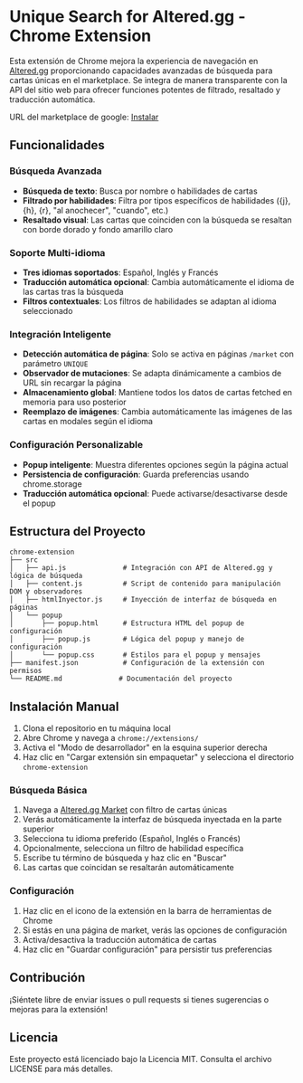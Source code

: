 # Unique Search for Altered.gg - Chrome Extension

Esta extensión de Chrome mejora la experiencia de navegación en [Altered.gg](https://www.altered.gg/) proporcionando capacidades avanzadas de búsqueda para cartas únicas en el marketplace. Se integra de manera transparente con la API del sitio web para ofrecer funciones potentes de filtrado, resaltado y traducción automática.

URL del marketplace de google: [Instalar](https://chromewebstore.google.com/detail/unique-search-for-altered/edapleopoccienenmemngopgcggffiam?hl=es)

## Funcionalidades

### Búsqueda Avanzada
- **Búsqueda de texto**: Busca por nombre o habilidades de cartas
- **Filtrado por habilidades**: Filtra por tipos específicos de habilidades ({j}, {h}, {r}, "al anochecer", "cuando", etc.)
- **Resaltado visual**: Las cartas que coinciden con la búsqueda se resaltan con borde dorado y fondo amarillo claro

### Soporte Multi-idioma
- **Tres idiomas soportados**: Español, Inglés y Francés
- **Traducción automática opcional**: Cambia automáticamente el idioma de las cartas tras la búsqueda
- **Filtros contextuales**: Los filtros de habilidades se adaptan al idioma seleccionado

### Integración Inteligente
- **Detección automática de página**: Solo se activa en páginas `/market` con parámetro `UNIQUE`
- **Observador de mutaciones**: Se adapta dinámicamente a cambios de URL sin recargar la página
- **Almacenamiento global**: Mantiene todos los datos de cartas fetched en memoria para uso posterior
- **Reemplazo de imágenes**: Cambia automáticamente las imágenes de las cartas en modales según el idioma

### Configuración Personalizable
- **Popup inteligente**: Muestra diferentes opciones según la página actual
- **Persistencia de configuración**: Guarda preferencias usando chrome.storage
- **Traducción automática opcional**: Puede activarse/desactivarse desde el popup

## Estructura del Proyecto

```
chrome-extension
├── src
│   ├── api.js              # Integración con API de Altered.gg y lógica de búsqueda
│   ├── content.js          # Script de contenido para manipulación DOM y observadores
│   ├── htmlInyector.js     # Inyección de interfaz de búsqueda en páginas
│   └── popup
│       ├── popup.html      # Estructura HTML del popup de configuración
│       ├── popup.js        # Lógica del popup y manejo de configuración
│       └── popup.css       # Estilos para el popup y mensajes
├── manifest.json           # Configuración de la extensión con permisos
└── README.md              # Documentación del proyecto
```

## Instalación Manual

1. Clona el repositorio en tu máquina local
2. Abre Chrome y navega a `chrome://extensions/`
3. Activa el "Modo de desarrollador" en la esquina superior derecha
4. Haz clic en "Cargar extensión sin empaquetar" y selecciona el directorio `chrome-extension`

### Búsqueda Básica
1. Navega a [Altered.gg Market](https://www.altered.gg/cards/market) con filtro de cartas únicas
2. Verás automáticamente la interfaz de búsqueda inyectada en la parte superior
3. Selecciona tu idioma preferido (Español, Inglés o Francés)
4. Opcionalmente, selecciona un filtro de habilidad específica
5. Escribe tu término de búsqueda y haz clic en "Buscar"
6. Las cartas que coincidan se resaltarán automáticamente

### Configuración
1. Haz clic en el icono de la extensión en la barra de herramientas de Chrome
2. Si estás en una página de market, verás las opciones de configuración
3. Activa/desactiva la traducción automática de cartas
4. Haz clic en "Guardar configuración" para persistir tus preferencias

## Contribución

¡Siéntete libre de enviar issues o pull requests si tienes sugerencias o mejoras para la extensión!

## Licencia

Este proyecto está licenciado bajo la Licencia MIT. Consulta el archivo LICENSE para más detalles.
